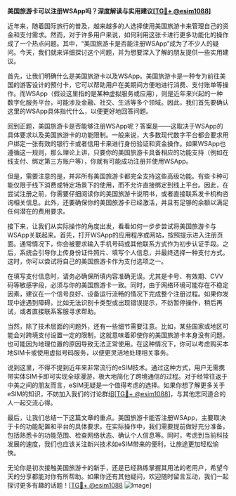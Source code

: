 **美国旅游卡可以注册WSApp吗？深度解读与实用建议[[TG💪+ @esim1088](https://t.me/s/esim1088)]**

近年来，随着国际旅行的普及，越来越多的人选择使用美国旅游卡来管理自己的资金和支付需求。然而，对于许多用户来说，如何利用这张卡进行更多功能化的操作成了一个热点问题。其中，“美国旅游卡是否能注册WSApp”成为了不少人的疑问。今天，我们就来详细探讨这个问题，并为想要深入了解的朋友提供一些实用建议。

首先，让我们明确什么是美国旅游卡以及WSApp。美国旅游卡是一种专为前往美国的游客设计的预付卡，它可以帮助用户在美期间方便地进行消费、支付账单等操作。而WSApp（假设这里指的是某种虚拟服务或应用），则是近年来兴起的一种数字化服务平台，可能涉及金融、社交、生活等多个领域。因此，我们首先要确认这里的WSApp具体指代什么，以便更好地回答问题。

回到正题，美国旅游卡是否能够注册WSApp呢？答案是——这取决于WSApp的具体要求以及美国旅游卡的功能限制。一般来说，大多数现代数字平台都会要求用户绑定一张有效的银行卡或者信用卡来进行身份验证和资金操作。如果WSApp也遵循这一规则，那么理论上讲，只要你的美国旅游卡具备相应的功能支持（例如在线支付、绑定第三方账户等），你就有可能成功注册并使用WSApp。

但是，需要注意的是，并非所有美国旅游卡都完全支持这些高级功能。有些卡种可能仅限于线下消费或特定场景下的使用，而不允许直接绑定到线上平台。因此，在尝试注册之前，你需要仔细阅读你的美国旅游卡说明书，或者直接联系发卡机构咨询相关信息。此外，还要确保你的美国旅游卡已经激活，并且有足够的余额以满足任何潜在的费用要求。

接下来，让我们从实际操作的角度出发，看看如何一步步尝试将美国旅游卡与WSApp关联起来。首先，打开WSApp的应用程序或网站，按照提示进入注册页面。通常情况下，你会被要求输入手机号码或其他联系方式作为初步认证手段。之后，系统会引导你上传身份证件照片、填写个人信息，并最终选择一种支付方式。这时，你可以尝试将自己的美国旅游卡作为支付选项之一。

在填写支付信息时，请务必确保所填内容准确无误。尤其是卡号、有效期、CVV码等敏感字段，必须与你的美国旅游卡一致。同时，由于网络环境可能存在不稳定因素，建议在一个信号良好、设备运行流畅的情况下完成整个注册过程。如果你发现中途遇到障碍，比如无法识别卡类型或出现错误提示，不妨暂停操作，稍后再试，或者直接联系客服寻求帮助。

当然，除了技术层面的问题外，还有一些细节需要注意。比如，某些国家或地区可能会对跨境支付设置一定的限制，这就意味着即使你的美国旅游卡本身没有问题，也可能因为地理位置的原因导致无法正常使用。在这种情况下，你可以考虑购买本地SIM卡或使用虚拟号码服务，以便更灵活地处理相关事务。

说到这里，不得不提到近年来非常流行的eSIM技术。通过这种方式，用户无需携带实体SIM卡即可实现全球漫游，极大地简化了跨境通信的过程。对于经常往返于中美之间的朋友而言，eSIM无疑是一个值得考虑的选择。如果你想了解更多关于eSIM的知识，不妨加入我们的讨论群组[[TG💪+ @esim1088](https://t.me/s/esim1088)]，与其他志同道合的人一起交流心得。

最后，让我们总结一下这篇文章的重点。美国旅游卡能否注册WSApp，主要取决于卡的功能配置和平台的具体要求。在实际操作中，我们需要提前做好充分准备，包括熟悉卡的功能范围、检查网络状态、确认个人信息等。同时，考虑到当前科技发展的速度，我们也应该关注新兴技术如eSIM带来的便利，让旅途更加轻松愉快。

无论你是初次接触美国旅游卡的新手，还是已经熟练掌握其用法的老用户，希望今天的分享都能对你有所帮助。如果你还有其他疑问，欢迎随时留言互动，我们一起探讨更多有趣的话题！[[TG💪+ @esim1088](https://t.me/s/esim1088) ![Image](https://i.postimg.cc/4NQfJmqS/Snipaste-2025-05-13-00-14-12.png)]